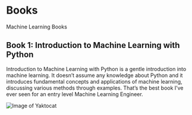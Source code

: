 # Books
Machine Learning Books
## Book 1: Introduction to Machine Learning with Python
Introduction to Machine Learning with Python is a gentle introduction into machine learning. It doesn’t assume any knowledge about Python and it introduces fundamental concepts and applications of machine learning, discussing various methods through examples. That’s the best book I’ve ever seen for an entry level Machine Learning Engineer.

![Image of Yaktocat](https://kbimages1-a.akamaihd.net/17f5a317-8bc1-41c2-a04a-e7137aeef4ca/1200/1200/False/introduction-to-machine-learning-with-python.jpg)
